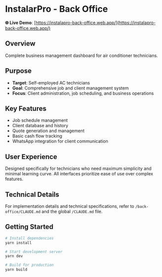 # InstalarPro - Back Office

**🌐 Live Demo**: [https://instalapro-back-office.web.app/](https://instalapro-back-office.web.app/)

## Overview
Complete business management dashboard for air conditioner technicians.

## Purpose
- **Target**: Self-employed AC technicians
- **Goal**: Comprehensive job and client management system
- **Focus**: Client administration, job scheduling, and business operations

## Key Features
- Job schedule management
- Client database and history
- Quote generation and management
- Basic cash flow tracking
- WhatsApp integration for client communication

## User Experience
Designed specifically for technicians who need maximum simplicity and minimal learning curve. All interfaces prioritize ease of use over complex features.

## Technical Details
For implementation details and technical specifications, refer to `/back-office/CLAUDE.md` and the global `/CLAUDE.md` file.

## Getting Started
```bash
# Install dependencies
yarn install

# Start development server
yarn dev

# Build for production
yarn build
```
